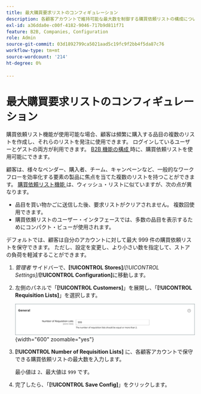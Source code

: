 ```yaml
---
title: 最大購買要求リストのコンフィギュレーション
description: 各顧客アカウントで維持可能な最大数を制御する購買依頼リストの構成について説明します。
exl-id: a36dda0e-c00f-4182-9046-717b9d811f71
feature: B2B, Companies, Configuration
role: Admin
source-git-commit: 03d1892799ca5021aad5c19fc9f2bb4f5da87c76
workflow-type: tm+mt
source-wordcount: '214'
ht-degree: 0%

---
```


# 最大購買要求リストのコンフィギュレーション

購買依頼リスト機能が使用可能な場合、顧客は頻繁に購入する品目の複数のリストを作成し、それらのリストを発注に使用できます。 ログインしているユーザーとゲストの両方が利用できます。 [B2B 機能の構成 ](enable-basic-features.md) 時に、購買依頼リストを使用可能にできます。

顧客は、様々なベンダー、購入者、チーム、キャンペーンなど、一般的なワークフローを効率化する要素の製品に焦点を当てた複数のリストを持つことができます。 [ 購買依頼リスト機能 ](requisition-lists.md) は、ウィッシュ・リストに似ていますが、次の点が異なります。

- 品目を買い物かごに送信した後、要求リストがクリアされません。 複数回使用できます。
- 購買依頼リストのユーザー・インタフェースでは、多数の品目を表示するためにコンパクト・ビューが使用されます。

デフォルトでは、顧客は自分のアカウントに対して最大 999 件の購買依頼リストを保守できます。 ただし、設定を変更し、より小さい数を指定して、ストアの負荷を軽減することができます。

1. _管理者_ サイドバーで、**[!UICONTROL Stores]**/_[!UICONTROL Settings]_/**[!UICONTROL Configuration]**&#x200B;に移動します。

1. 左側のパネルで「**[!UICONTROL Customers]**」を展開し、「**[!UICONTROL Requisition Lists]**」を選択します。

   ![ 購買依頼リスト – 一般設定 ](./assets/requisition-lists-general.png){width="600" zoomable="yes"}

1. **[!UICONTROL Number of Requisition Lists]** に、各顧客アカウントで保守できる購買依頼リストの最大数を入力します。

   最小値は `2`、最大値は `999` です。

1. 完了したら、「**[!UICONTROL Save Config]**」をクリックします。
